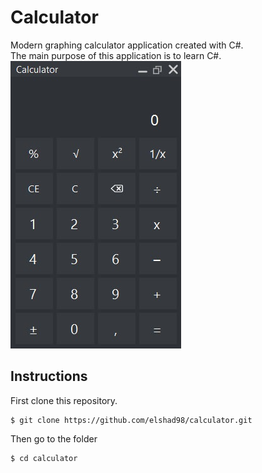 # Calculator

Modern graphing calculator application created with C#.     
The main purpose of this application is to learn C#.       
![Calculator](https://github.com/Elshad98/calculator/blob/master/Images/calculator.jpg)      
## Instructions   
First clone this repository.
```
$ git clone https://github.com/elshad98/calculator.git
```
Then go to the folder
```
$ cd calculator
```
